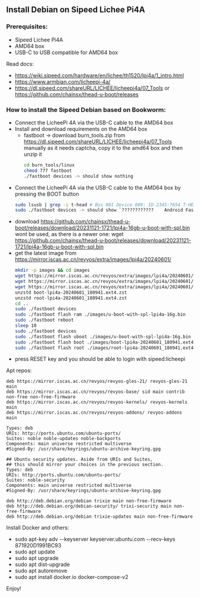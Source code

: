 ## Install Debian on Sipeed Lichee Pi4A

### Prerequisites:

  * Sipeed Lichee Pi4A
  * AMD64 box
  * USB-C to USB compatible for AMD64 box

Read docs:

  * https://wiki.sipeed.com/hardware/en/lichee/th1520/lpi4a/1_intro.html
  * https://www.armbian.com/licheepi-4a/
  * https://dl.sipeed.com/shareURL/LICHEE/licheepi4a/07_Tools or https://github.com/chainsx/thead-u-boot/releases

### How to install the Sipeed Debian based on Bookworm:

 * Connect the LicheePi 4A via the USB-C cable to the AMD64 box
 * Install and download requirements on the AMD64 box
   * fastboot -> download burn_tools.zip from https://dl.sipeed.com/shareURL/LICHEE/licheepi4a/07_Tools manually
     as it needs captcha, copy it to the amd64 box and then unzip it
     ```bash
     cd burn_tools/linux
     chmod 777 fastboot
     ./fastboot devices -> should show nothing
     ```
 * Connect the LicheePi 4A via the USB-C cable to the AMD64 box by pressing the BOOT button
   ```bash
   sudo lsusb | grep -i t-head # Bus 001 Device 009: ID 2345:7654 T-HEAD USB download gadget
   sudo ./fastboot devices -> should show `????????????    Android Fastboot`
    ```
 * download https://github.com/chainsx/thead-u-boot/releases/download/20231121-1721/lpi4a-16gb-u-boot-with-spl.bin
   wont be used, as there is a newer one: wget https://github.com/chainsx/thead-u-boot/releases/download/20231121-1721/lpi4a-16gb-u-boot-with-spl.bin
 * get the latest image from https://mirror.iscas.ac.cn/revyos/extra/images/lpi4a/20240601/
   ```bash
   mkdir -p images && cd images
   wget https://mirror.iscas.ac.cn/revyos/extra/images/lpi4a/20240601/u-boot-with-spl-lpi4a-16g.bin
   wget https://mirror.iscas.ac.cn/revyos/extra/images/lpi4a/20240601/boot-lpi4a-20240601_180941.ext4.zst
   wget https://mirror.iscas.ac.cn/revyos/extra/images/lpi4a/20240601/root-lpi4a-20240601_180941.ext4.zst
   unzstd boot-lpi4a-20240601_180941.ext4.zst
   unzstd root-lpi4a-20240601_180941.ext4.zst
   cd ..
   sudo ./fastboot devices
   sudo ./fastboot flash ram ./images/u-boot-with-spl-lpi4a-16g.bin
   sudo ./fastboot reboot
   sleep 10
   sudo ./fastboot devices
   sudo ./fastboot flash uboot ./images/u-boot-with-spl-lpi4a-16g.bin
   sudo ./fastboot flash boot ./images/boot-lpi4a-20240601_180941.ext4
   sudo ./fastboot flash root ./images/root-lpi4a-20240601_180941.ext4
   ```
  * press RESET key and you should be able to login with sipeed:licheepi

Apt repos:

```
deb https://mirror.iscas.ac.cn/revyos/revyos-gles-21/ revyos-gles-21 main
deb https://mirror.iscas.ac.cn/revyos/revyos-base/ sid main contrib non-free non-free-firmware
deb https://mirror.iscas.ac.cn/revyos/revyos-kernels/ revyos-kernels main
deb https://mirror.iscas.ac.cn/revyos/revyos-addons/ revyos-addons main

Types: deb
URIs: http://ports.ubuntu.com/ubuntu-ports/
Suites: noble noble-updates noble-backports
Components: main universe restricted multiverse
#Signed-By: /usr/share/keyrings/ubuntu-archive-keyring.gpg

## Ubuntu security updates. Aside from URIs and Suites,
## this should mirror your choices in the previous section.
Types: deb
URIs: http://ports.ubuntu.com/ubuntu-ports/
Suites: noble-security
Components: main universe restricted multiverse
#Signed-By: /usr/share/keyrings/ubuntu-archive-keyring.gpg

deb http://deb.debian.org/debian trixie main non-free-firmware
deb http://deb.debian.org/debian-security/ trixi-security main non-free-firmware
deb http://deb.debian.org/debian trixie-updates main non-free-firmware

```

Install Docker and others:
  * sudo apt-key adv --keyserver keyserver.ubuntu.com --recv-keys 871920D1991BC93
  * sudo apt update
  * sudo apt upgrade
  * sudo apt dist-upgrade
  * sudo apt autoremove
  * sudo apt install docker.io docker-compose-v2

Enjoy!
